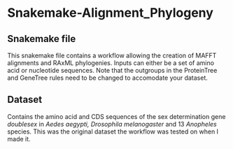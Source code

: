 # Snakemake-Alignment_Phylogeny

## Snakemake file
This snakemake file contains a workflow allowing the creation of MAFFT alignments and RAxML phylogenies. Inputs can either be a set of amino acid or nucleotide sequences.
Note that the outgroups in the ProteinTree and GeneTree rules need to be changed to accomodate your dataset.

## Dataset
Contains the amino acid  and CDS sequences of the sex determination gene _doublesex_ in _Aedes aegypti, Drosophila melanogaster_ and 13 _Anopheles_ species. This was the original dataset the workflow was tested on when I made it.
